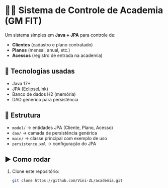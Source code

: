 # 🏋️‍♂️ Sistema de Controle de Academia (GM FIT)

Um sistema simples em **Java + JPA** para controle de:
- **Clientes** (cadastro e plano contratado)
- **Planos** (mensal, anual, etc.)
- **Acessos** (registro de entrada na academia)

## 🚀 Tecnologias usadas
- Java 17+
- JPA (EclipseLink)
- Banco de dados H2 (memória)
- DAO genérico para persistência

## 📂 Estrutura
- `model/` → entidades JPA (Cliente, Plano, Acesso)
- `dao/` → camada de persistência genérica
- `main/` → classe principal com exemplo de uso
- `persistence.xml` → configuração do JPA

## ▶️ Como rodar
1. Clone este repositório:
   ```bash
   git clone https://github.com/Vini-ZL/academia.git
